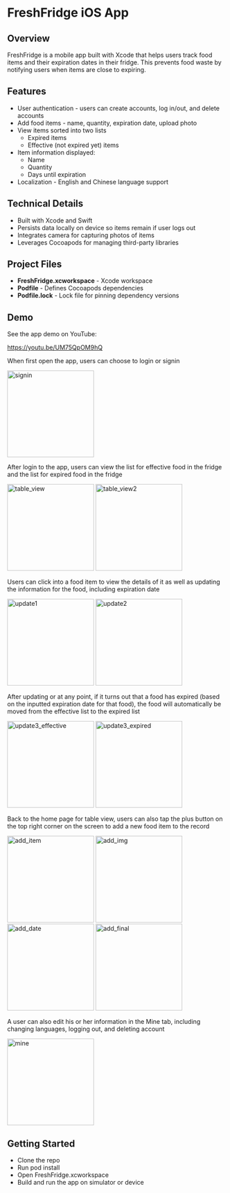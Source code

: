 # FreshFridge iOS App

## Overview
FreshFridge is a mobile app built with Xcode that helps users track food items and their expiration dates in their fridge. This prevents food waste by notifying users when items are close to expiring.

## Features
- User authentication - users can create accounts, log in/out, and delete accounts
- Add food items - name, quantity, expiration date, upload photo
- View items sorted into two lists
  - Expired items
  - Effective (not expired yet) items
- Item information displayed:
  - Name
  - Quantity
  - Days until expiration
- Localization - English and Chinese language support
  
## Technical Details
- Built with Xcode and Swift
- Persists data locally on device so items remain if user logs out
- Integrates camera for capturing photos of items
- Leverages Cocoapods for managing third-party libraries

## Project Files
- **FreshFridge.xcworkspace** - Xcode workspace
- **Podfile** - Defines Cocoapods dependencies
- **Podfile.lock** - Lock file for pinning dependency versions

## Demo
See the app demo on YouTube:

https://youtu.be/UM75QpOM9hQ

When first open the app, users can choose to login or signin

<img src="img/signin.png" alt="signin" width="200"/>

After login to the app, users can view the list for effective food in the fridge and the list for expired food in the fridge

<img src="img/table_view.png" alt="table_view" width="200"/> <img src="img/table_view2.png" alt="table_view2" width="200"/> 

Users can click into a food item to view the details of it as well as updating the information for the food, including expiration date

<img src="img/update1.png" alt="update1" width="200"/> <img src="img/update2.png" alt="update2" width="200"/> 

After updating or at any point, if it turns out that a food has expired (based on the inputted expiration date for that food), the food will automatically be moved from the effective list to the expired list

<img src="img/update3_effective.png" alt="update3_effective" width="200"/> <img src="img/update3_expired.png" alt="update3_expired" width="200"/> 

Back to the home page for table view, users can also tap the plus button on the top right corner on the screen to add a new food item to the record

<img src="img/add_item.png" alt="add_item" width="200"/> <img src="img/add_img.png" alt="add_img" width="200"/> <img src="img/add_date.png" alt="add_date" width="200"/> <img src="img/add_final.png" alt="add_final" width="200"/>

A user can also edit his or her information in the Mine tab, including changing languages, logging out, and deleting account

<img src="img/mine.png" alt="mine" width="200"/>


## Getting Started
- Clone the repo
- Run pod install
- Open FreshFridge.xcworkspace
- Build and run the app on simulator or device

